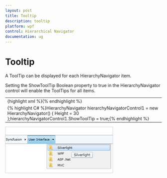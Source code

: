```yaml
---
layout: post
title: Tooltip
description: tooltip
platform: wpf
control: Hierarchical Navigator
documentation: ug
---
```


# Tooltip

A ToolTip can be displayed for each HierarchyNavigator item.

Setting the ShowToolTip Boolean property to true in the HierarchyNavigator control will enable the ToolTips for all items.

<table>
<tr>
<td>
{highlight xml %}<syncfusion:HierarchyNavigator ShowToolTip="True" x:Name="hierarchyNavigator1" />{% endhighlight %}</td></tr>
<tr>
<td>
{% highlight C# %}HierarchyNavigator hierarchyNavigatorControl1 = new HierarchyNavigator() { Height = 30 };hierarchyNavigatorControl1.ShowToolTip = true;{% endhighlight %}</td></tr>
</table>


![](Tooltip_images/Tooltip_img1.png)



